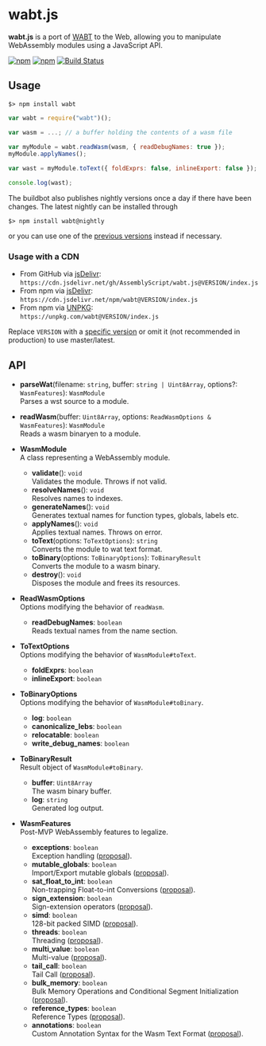 wabt.js
=======

**wabt.js** is a port of [WABT](https://github.com/WebAssembly/wabt) to the Web, allowing you to manipulate WebAssembly modules using a JavaScript API.

[![npm](https://img.shields.io/npm/v/wabt.svg)](https://www.npmjs.com/package/wabt) [![npm](https://img.shields.io/npm/v/wabt/nightly.svg)](https://www.npmjs.com/package/wabt) [![Build Status](https://travis-ci.org/AssemblyScript/wabt.js.svg?branch=master)](https://travis-ci.org/AssemblyScript/wabt.js)

Usage
-----

```
$> npm install wabt
```

```js
var wabt = require("wabt")();

var wasm = ...; // a buffer holding the contents of a wasm file

var myModule = wabt.readWasm(wasm, { readDebugNames: true });
myModule.applyNames();

var wast = myModule.toText({ foldExprs: false, inlineExport: false });

console.log(wast);
```

The buildbot also publishes nightly versions once a day if there have been changes. The latest nightly can be installed through

```
$> npm install wabt@nightly
```

or you can use one of the [previous versions](https://github.com/AssemblyScript/wabt.js/tags) instead if necessary.

### Usage with a CDN

  * From GitHub via [jsDelivr](https://www.jsdelivr.com):<br />
    `https://cdn.jsdelivr.net/gh/AssemblyScript/wabt.js@VERSION/index.js`
  * From npm via [jsDelivr](https://www.jsdelivr.com):<br />
    `https://cdn.jsdelivr.net/npm/wabt@VERSION/index.js`
  * From npm via [UNPKG](https://unpkg.com):<br />
    `https://unpkg.com/wabt@VERSION/index.js`

  Replace `VERSION` with a [specific version](https://github.com/AssemblyScript/wabt.js/releases) or omit it (not recommended in production) to use master/latest.


API
---

* **parseWat**(filename: `string`, buffer: `string | Uint8Array`, options?: `WasmFeatures`): `WasmModule`<br />
  Parses a wst source to a module.
* **readWasm**(buffer: `Uint8Array`, options: `ReadWasmOptions & WasmFeatures`): `WasmModule`<br />
  Reads a wasm binaryen to a module.

* **WasmModule**<br />
  A class representing a WebAssembly module.

  * **validate**(): `void`<br />
    Validates the module. Throws if not valid.
  * **resolveNames**(): `void`<br />
    Resolves names to indexes.
  * **generateNames**(): `void`<br />
    Generates textual names for function types, globals, labels etc.
  * **applyNames**(): `void`<br />
    Applies textual names. Throws on error.
  * **toText**(options: `ToTextOptions`): `string`<br />
    Converts the module to wat text format.
  * **toBinary**(options: `ToBinaryOptions`): `ToBinaryResult`<br />
    Converts the module to a wasm binary.
  * **destroy**(): `void`<br />
    Disposes the module and frees its resources.

* **ReadWasmOptions**<br />
  Options modifying the behavior of `readWasm`.

   * **readDebugNames**: `boolean`<br />
     Reads textual names from the name section.

* **ToTextOptions**<br />
  Options modifying the behavior of `WasmModule#toText`.

  * **foldExprs**: `boolean`
  * **inlineExport**: `boolean`

* **ToBinaryOptions**<br />
  Options modifying the behavior of `WasmModule#toBinary`.

  * **log**: `boolean`
  * **canonicalize_lebs**: `boolean`
  * **relocatable**: `boolean`
  * **write_debug_names**: `boolean`

* **ToBinaryResult**<br />
  Result object of `WasmModule#toBinary`.

  * **buffer**: `Uint8Array`<br />
    The wasm binary buffer.
  * **log**: `string`<br />
    Generated log output.

* **WasmFeatures**<br />
  Post-MVP WebAssembly features to legalize.

  * **exceptions**: `boolean`<br />
    Exception handling ([proposal](https://github.com/WebAssembly/exception-handling)).
  * **mutable_globals**: `boolean`<br />
    Import/Export mutable globals ([proposal](https://github.com/WebAssembly/mutable-global)).
  * **sat_float_to_int**: `boolean`<br />
    Non-trapping Float-to-int Conversions ([proposal](https://github.com/WebAssembly/nontrapping-float-to-int-conversions)).
  * **sign_extension**: `boolean`<br />
    Sign-extension operators ([proposal](https://github.com/WebAssembly/sign-extension-ops)).
  * **simd**: `boolean`<br />
    128-bit packed SIMD ([proposal](https://github.com/WebAssembly/simd)).
  * **threads**: `boolean`<br />
    Threading ([proposal](https://github.com/WebAssembly/threads)).
  * **multi_value**: `boolean`<br />
    Multi-value ([proposal](https://github.com/WebAssembly/multi-value)).
  * **tail_call**: `boolean`<br />
    Tail Call ([proposal](https://github.com/WebAssembly/tail-call)).
  * **bulk_memory**: `boolean`<br />
    Bulk Memory Operations and Conditional Segment Initialization ([proposal](https://github.com/WebAssembly/bulk-memory-operations)).
  * **reference_types**: `boolean`<br />
    Reference Types ([proposal](https://github.com/WebAssembly/reference-types)).
  * **annotations**: `boolean`<br />
    Custom Annotation Syntax for the Wasm Text Format ([proposal](https://github.com/WebAssembly/annotations)).
